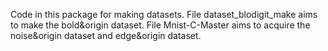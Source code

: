 
 Code  in this  package for making datasets. 
 File dataset_blodigit_make aims to make the bold&origin dataset.
 File Mnist-C-Master aims to acquire the noise&origin dataset and edge&origin  dataset.
